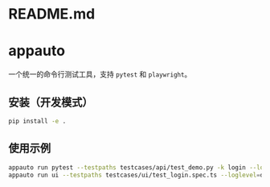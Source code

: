 # README.md
# appauto

一个统一的命令行测试工具，支持 `pytest` 和 `playwright`。

## 安装（开发模式）

```bash
pip install -e .
```

## 使用示例

```bash
appauto run pytest --testpaths testcases/api/test_demo.py -k login --loglevel=info
appauto run ui --testpaths testcases/ui/test_login.spec.ts --loglevel=debug --headless
